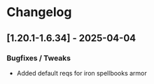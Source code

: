 # Changelog

## [1.20.1-1.6.34] - 2025-04-04
### Bugfixes / Tweaks
- Added default reqs for iron spellbooks armor
